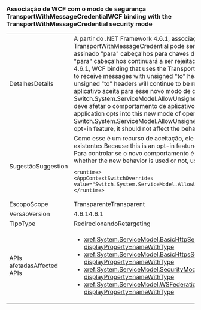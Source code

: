 ### <a name="wcf-binding-with-the-transportwithmessagecredential-security-mode"></a><span data-ttu-id="71aba-101">Associação de WCF com o modo de segurança TransportWithMessageCredential</span><span class="sxs-lookup"><span data-stu-id="71aba-101">WCF binding with the TransportWithMessageCredential security mode</span></span>

|   |   |
|---|---|
|<span data-ttu-id="71aba-102">Detalhes</span><span class="sxs-lookup"><span data-stu-id="71aba-102">Details</span></span>|<span data-ttu-id="71aba-103">A partir do .NET Framework 4.6.1, associação de WCF que usa o modo de segurança TransportWithMessageCredential pode ser configurada para receber mensagens com não assinado &quot;para&quot; cabeçalhos para chaves de segurança assimétrica. Por padrão, não assinado &quot;para&quot; cabeçalhos continuará a ser rejeitado em .NET 4.6.1.</span><span class="sxs-lookup"><span data-stu-id="71aba-103">Beginning in the .NET Framework 4.6.1, WCF binding that uses the TransportWithMessageCredential security mode can be set up to receive messages with unsigned &quot;to&quot; headers for asymmetric security keys.By default, unsigned &quot;to&quot; headers will continue to be rejected in .NET 4.6.1.</span></span> <span data-ttu-id="71aba-104">Eles só serão aceitos se um aplicativo aceita para esse novo modo de operação usando a opção de configuração Switch.System.ServiceModel.AllowUnsignedToHeader. Como esse é um recurso opcional, ele não deve afetar o comportamento de aplicativos existentes.</span><span class="sxs-lookup"><span data-stu-id="71aba-104">They will only be accepted if an application opts into this new mode of operation using the Switch.System.ServiceModel.AllowUnsignedToHeader configuration switch.Because this is an opt-in feature, it should not affect the behavior of existing apps.</span></span>|
|<span data-ttu-id="71aba-105">Sugestão</span><span class="sxs-lookup"><span data-stu-id="71aba-105">Suggestion</span></span>|<span data-ttu-id="71aba-106">Como esse é um recurso de aceitação, ele não deve afetar o comportamento dos aplicativos existentes.</span><span class="sxs-lookup"><span data-stu-id="71aba-106">Because this is an opt-in feature, it should not affect the behavior of existing apps.</span></span> <span data-ttu-id="71aba-107">Para controlar se o novo comportamento é usado ou não, use a seguinte configuração:</span><span class="sxs-lookup"><span data-stu-id="71aba-107">To control whether the new behavior is used or not, use the following configuration setting:</span></span><pre><code class="language-xml">&lt;runtime&gt;&#13;&#10;&lt;AppContextSwitchOverrides value=&quot;Switch.System.ServiceModel.AllowUnsignedToHeader=true&quot; /&gt;&#13;&#10;&lt;/runtime&gt;&#13;&#10;</code></pre>|
|<span data-ttu-id="71aba-108">Escopo</span><span class="sxs-lookup"><span data-stu-id="71aba-108">Scope</span></span>|<span data-ttu-id="71aba-109">Transparente</span><span class="sxs-lookup"><span data-stu-id="71aba-109">Transparent</span></span>|
|<span data-ttu-id="71aba-110">Versão</span><span class="sxs-lookup"><span data-stu-id="71aba-110">Version</span></span>|<span data-ttu-id="71aba-111">4.6.1</span><span class="sxs-lookup"><span data-stu-id="71aba-111">4.6.1</span></span>|
|<span data-ttu-id="71aba-112">Tipo</span><span class="sxs-lookup"><span data-stu-id="71aba-112">Type</span></span>|<span data-ttu-id="71aba-113">Redirecionando</span><span class="sxs-lookup"><span data-stu-id="71aba-113">Retargeting</span></span>|
|<span data-ttu-id="71aba-114">APIs afetadas</span><span class="sxs-lookup"><span data-stu-id="71aba-114">Affected APIs</span></span>|<ul><li><xref:System.ServiceModel.BasicHttpSecurityMode.TransportWithMessageCredential?displayProperty=nameWithType></li><li><xref:System.ServiceModel.BasicHttpsSecurityMode.TransportWithMessageCredential?displayProperty=nameWithType></li><li><xref:System.ServiceModel.SecurityMode.TransportWithMessageCredential?displayProperty=nameWithType></li><li><xref:System.ServiceModel.WSFederationHttpSecurityMode.TransportWithMessageCredential?displayProperty=nameWithType></li></ul>|

